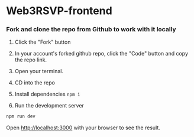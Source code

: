 # Web3RSVP-frontend

### Fork and clone the repo from Github to work with it locally

1. Click the "Fork" button

2. In your account's forked github repo, click the "Code" button and copy the repo link.

3. Open your terminal.

4. CD into the repo 

5. Install dependencies `npm i`

6. Run the development server

```bash
npm run dev
```

Open [http://localhost:3000](http://localhost:3000) with your browser to see the result.
